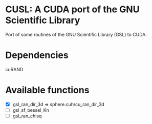 CUSL: A CUDA port of the GNU Scientific Library
=================================================

Port of some routines of the GNU Scientific Library (GSL) to CUDA.

# Dependencies

cuRAND

# Available functions

- [x] gsl_ran_dir_3d => sphere.cuh/cu_ran_dir_3d
- [ ] gsl_sf_bessel_Kn
- [ ] gsl_ran_chisq